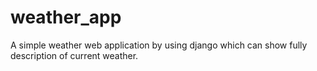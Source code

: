 # weather_app
A simple weather web application by using django which can show fully description of current weather.
